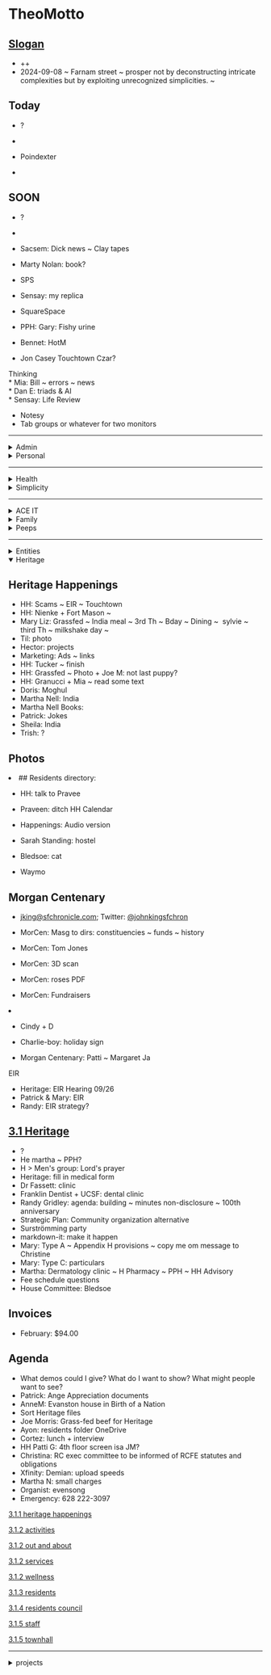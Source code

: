 # TheoMotto

## <a href="" onclick="parent.location.hash=&quot;https://api.github.com/repos/theo-armour/pages/contents/00-snippets/1-slogan-of-the-day.md&quot;">Slogan</a>

* ++
* 2024-09-08 ~ Farnam street ~ prosper not by deconstructing intricate complexities but by exploiting unrecognized simplicities. ~&nbsp;

## Today

* ?
* 

* Poindexter
* 

## SOON

* ?
* 

* Sacsem: Dick news ~ Clay tapes
* Marty Nolan: book?
* SPS
* Sensay: my replica&nbsp;
* SquareSpace
* PPH: Gary: Fishy urine
* Bennet: HotM
* Jon Casey Touchtown Czar?

<div>
</div>
<div>Thinking</div>
<div>
</div>
<div>* Mia: Bill ~ errors ~ news&nbsp;</div>
<div>* Dan E: triads &amp; AI&nbsp;</div>
<div>* Sensay: Life Review</div>

* Notesy
* Tab groups or whatever for two monitors

***

<details>

<summary>Admin</summary>

<h2 id="ahrefonclickparentlocationhashquothttpsapigithubcomrepostheoarmouragendacontents0admin0adminagendamdquot0adminagendaa"><a href="" onclick="parent.location.hash=&quot;https://api.github.com/repos/theo-armour/agenda/contents/0-admin/0-admin-agenda.md&quot;">0 Admin Agenda</a></h2>

* ?
* Schedule tax payments

<a href="" onclick="parent.location.hash=&quot;https://api.github.com/repos/theo-armour/agenda/contents/0-admin/will-trust/0-will-trust-agenda.md&quot;">0.1 will &amp; trust</a>

<a href="" onclick="parent.location.hash=&quot;https://api.github.com/repos/theo-armour/agenda/contents/0-admin/taxes/0-2024-taxes-agenda.md&quot;">0.1 2024 taxes</a>

</details>

<details>

<summary>Personal</summary>

<h2 id="ahrefonclickparentlocationhashquothttpsapigithubcomrepostheoarmouragendacontents0adminpersonal0adminpersonalmdquot0adminpersonala"><a href="" onclick="parent.location.hash=&quot;https://api.github.com/repos/theo-armour/agenda/contents/0-admin-personal/0-admin-personal.md&quot;">0 Admin Personal</a></h2>

* ?
* W:&nbsp;
* S: wine ~ Chia seeds
* A:&nbsp;
* John King ~ The Portal book
* Canon cartridge: mailboxes
* Superhexa: goodwill
* Agendas: Initiate list of happy things to do
* Agendas: Initiate: not to do list

<div>Waiting</div>
<div>* ++</div>
<a href="" onclick="parent.location.hash=&quot;https://api.github.com/repos/theo-armour/agenda/contents/1-schedule-weekly.md&quot;">0.1-schedule-days-of-week</a>

<a href="" onclick="parent.location.hash=&quot;https://api.github.com/repos/theo-armour/agenda/contents/1-schedule-daily.md&quot;">0.1-schedule-daily</a>

<a href="" onclick="parent.location.hash=&quot;https://api.github.com/repos/theo-armour/agenda/contents/1-notes.md&quot;">0.1-notes</a>

</details>

***

<details>

<summary>Health</summary>

<h2 id="ahrefonclickparentlocationhashquothttpsapigithubcomrepostheoarmouragendacontents1health0healthagendamdquot10healtha"><a href="" onclick="parent.location.hash=&quot;https://api.github.com/repos/theo-armour/agenda/contents/1-health/0-health-agenda.md&quot;">1.0 Health</a></h2>

* Dr Yun
* Kattah: prep
* Kattah: GitHub suggestions
* Kattah: Endiatx
* Kattah: citrucel
* PPH: Gary: Fishy urine
* PT: "up with the good, down with the bad."&nbsp;
* Health: meds list
* Daniel B: questions: any prep
* UCSF &gt; Fassett: photo of volcano + recommendation for alternate ~ recommendation for AL visits
* Scapulas back and down 10 times - six sessions a day
* Calculate: calcium, protein and fiber in my diet

<a href="" onclick="parent.location.hash=&quot;https://api.github.com/repos/theo-armour/agenda/contents/1-health/dentistry.md&quot;">dentistry</a>

<a href="" onclick="parent.location.hash=&quot;https://api.github.com/repos/theo-armour/agenda/contents/1-health/dermatology.md&quot;">dermatology</a>

<a href="" onclick="parent.location.hash=&quot;https://api.github.com/repos/theo-armour/agenda/contents/1-health/gastroenterology.md&quot;">gastroenterology</a>

<a href="" onclick="parent.location.hash=&quot;https://api.github.com/repos/theo-armour/agenda/contents/1-health/ophthalmology.md&quot;">ophthalmology</a> ~ call first week September

<a href="" onclick="parent.location.hash=&quot;https://api.github.com/repos/theo-armour/agenda/contents/1-health/2-pph.md&quot;">pph</a>&nbsp;~ august appointment change

<a href="" onclick="parent.location.hash=&quot;https://api.github.com/repos/theo-armour/agenda/contents/1-health/1-health-history.md&quot;">1.1 Health History</a>

<a href="" onclick="parent.location.hash=&quot;https://api.github.com/repos/theo-armour/agenda/contents/1-health/1-health-insurance.md&quot;">1.1 Health Insurance</a>

<a href="" onclick="parent.location.hash=&quot;https://api.github.com/repos/theo-armour/agenda/contents/1-health/1-health-journal.md&quot;">1.1 Health Journal</a>

<a href="" onclick="parent.location.hash=&quot;https://api.github.com/repos/theo-armour/agenda/contents/1-health/1-health-providers.md&quot;">1.1 Health Providers</a>

<a href="" onclick="parent.location.hash=&quot;https://api.github.com/repos/theo-armour/agenda/contents/1-health/1-health-reference.md&quot;">1.1 Health Reference</a>

</details>

<details>

<summary>Simplicity</summary>

<h2 id="ahrefonclickparentlocationhashquothttpsapigithubcomrepostheoarmouragendacontents1simplicity0simplicityagendamdquot1simplicitya"><a href="" onclick="parent.location.hash=&quot;https://api.github.com/repos/theo-armour/agenda/contents/1-simplicity/0-simplicity-agenda.md&quot;">1 Simplicity</a></h2>

* Bennet: looking for help
* NextDoor/Village: handyman
* Simplicity: shipping update: shipsmart + Enclosures
* Stout Books: books in boxes
* Books: scanned
* Claudia:&nbsp;<a href="https://www.shipsmart.com/shipping-art">https://www.shipsmart.com/shipping-art</a>&nbsp;&gt; looks good
* ShipSmart: Deborah
* Storage: rearrange for shipping + closing

<a href="" onclick="parent.location.hash=&quot;https://api.github.com/repos/theo-armour/agenda/contents/1-simplicity/archiving/0-archiving-agenda.md&quot;">1.1 Archiving</a>

<a href="" onclick="parent.location.hash=&quot;https://api.github.com/repos/theo-armour/agenda/contents/1-simplicity/claudia/0-archiving-agenda.md&quot;">1.2 Claudia</a>

</details>

***

<details>

<summary>ACE IT</summary>

<h2 id="ahrefonclickparentlocationhashquothttpsapigithubcomrepostheoarmouragendacontents2aceit0aceitagendamdquot20aceita"><a href="" onclick="parent.location.hash=&quot;https://api.github.com/repos/theo-armour/agenda/contents/2-ace-it/0-ace-it-agenda.md&quot;">2.0 ACE IT</a></h2>

* Marie-so: wedding
* Eloise: Bee Memorial ~ Cynthia Chase visits
* ace-it+: exhibit report
* Film the corridor
* 

<h2 id="ahrefonclickparentlocationhashquothttpsapigithubcomrepostheoarmouragendacontents2aceitalixmdquotalixa"><a href="" onclick="parent.location.hash=&quot;https://api.github.com/repos/theo-armour/agenda/contents/2-ace-it/alix.md&quot;">Alix</a></h2>

* Ruth Weston

<h2 id="ahrefonclickparentlocationhashquothttpsapigithubcomrepostheoarmouragendacontents2aceitcynthiamdquotcynthiaa"><a href="" onclick="parent.location.hash=&quot;https://api.github.com/repos/theo-armour/agenda/contents/2-ace-it/cynthia.md&quot;">Cynthia</a></h2>
<h2 id="ahrefonclickparentlocationhashquothttpsapigithubcomrepostheoarmouragendacontents2aceiteloisemdquoteloisea"><a href="" onclick="parent.location.hash=&quot;https://api.github.com/repos/theo-armour/agenda/contents/2-ace-it/eloise.md&quot;">Eloise</a></h2>

* Newport

</details>

<details>

<summary>Family</summary>

<h2 id="ahrefonclickparentlocationhashquothttpsapigithubcomrepostheoarmouragendacontents2family0familyagendamdquot20familya"><a href="" onclick="parent.location.hash=&quot;https://api.github.com/repos/theo-armour/agenda/contents/2-family/0-family-agenda.md&quot;">2.0 Family</a></h2>

</details>

<details>

<summary>Peeps</summary>

<h2 id="ahrefonclickparentlocationhashquothttpsapigithubcomrepostheoarmouragendacontents2peeps0peepsagendamdquot20peepsa"><a href="" onclick="parent.location.hash=&quot;https://api.github.com/repos/theo-armour/agenda/contents/2-peeps/0-peeps-agenda.md&quot;">2.0 Peeps</a></h2>

* 2am
* Mike Marean: zoom
* Ray E
* Christine<a href="https://www.freefuse.com/">https://www.freefuse.com/</a>
* ing thanks
* Pam Choy ~ Niantic maps ~ sketchfab ~ Brilliant labs!!
* Ashley
* Shammah: birthday
* Ronan
* Aaron
* Tom Magowan
* Santani
* Blick
* Manfred
* Adrien
* Visit the doyles with Jane

</details>

***

<details>

<summary>Entities</summary>

* sps:&nbsp;
* Rob &amp; José: 3pm
* Sensay: replica
* Sensay: Dan + Marco
* SenSay: Read Dan's book&nbsp;
* SacSem: Download Dennis' CJ files
* SacSem: CC to three: cancel
* SacSem: Brian: Clay Jackson's recordings
* SacSem: Update Spotswood Template
* SacSem: email to post ~ mobile
* SacSem

<h2 id="ahrefonclickparentlocationhashquothttpsapigithubcomrepostheoarmouragendacontents30entities0entitiesagendamdquot30entitiesa"><a href="" onclick="parent.location.hash=&quot;https://api.github.com/repos/theo-armour/agenda/contents/3-0-entities/0-entities-agenda.md&quot;">3.0 Entities</a></h2>

</details>

<details open="">

<summary>Heritage</summary>

<h2 id="heritagehappenings">Heritage Happenings</h2>

* HH: Scams ~ EIR ~ Touchtown
* HH: Nienke + Fort Mason ~&nbsp;
* Mary Liz: Grassfed ~ India meal ~ 3rd Th ~ Bday ~ Dining ~&nbsp; sylvie ~ third Th ~ milkshake day ~
* Til: photo&nbsp;
* Hector: projects
* Marketing: Ads ~ links
* HH: Tucker ~ finish
* HH: Grassfed ~ Photo + Joe M: not last puppy?
* HH: Granucci + Mia ~ read some text
* Doris: Moghul
* Martha Nell: India
* Martha Nell Books:
* Patrick: Jokes
* Sheila: India
* Trish: ?

## Photos

<li>## Residents directory:&nbsp;
</li>

* HH: talk to Pravee

* Praveen: ditch HH Calendar

* Happenings: Audio version

* Sarah Standing: hostel

* Bledsoe: cat

* Waymo

## Morgan Centenary

* jking@sfchronicle.com; Twitter: <a href="https://github.com/johnkingsfchron">@johnkingsfchron</a>

* MorCen: Masg to dirs: constituencies ~ funds ~ history&nbsp;

* MorCen: Tom Jones

* MorCen: 3D scan

* MorCen: roses PDF

* MorCen: Fundraisers

<li>

* Cindy + D

* Charlie-boy: holiday sign

* Morgan Centenary: Patti ~ Margaret Ja

EIR

* Heritage: EIR Hearing 09/26
* Patrick &amp; Mary: EIR
* Randy: EIR strategy?

<h2 id="ahrefonclickparentlocationhashquothttpsapigithubcomrepostheoarmouragendacontents31heritage0heritageagendamdquot31heritagea"><a href="" onclick="parent.location.hash=&quot;https://api.github.com/repos/theo-armour/agenda/contents/3-1-heritage/0-heritage-agenda.md&quot;">3.1 Heritage</a></h2>

* ?
* He martha ~ PPH?
* H &gt; Men's group: Lord's prayer
* Heritage: fill in medical form
* Dr Fassett: clinic
* Franklin Dentist + UCSF: dental clinic
* Randy Gridley: agenda: building ~ minutes non-disclosure ~ 100th anniversary
* Strategic Plan: Community organization alternative
* Surströmming party
* markdown-it: make it happen
* Mary: Type A ~ Appendix H provisions ~ copy me om message to Christine
* Mary: Type C: particulars
* Martha: Dermatology clinic ~ H Pharmacy ~ PPH ~ HH Advisory
* Fee schedule questions
* House Committee: Bledsoe

<h2 id="invoices">Invoices</h2>

* February: $94.00

<h2 id="agenda">Agenda</h2>

* What demos could I give? What do I want to show? What might people want to see?
* Patrick: Ange Appreciation documents
* AnneM: Evanston house in Birth of a Nation
* Sort Heritage files
* Joe Morris: Grass-fed beef for Heritage
* Ayon: residents folder OneDrive
* Cortez: lunch + interview
* HH Patti G: 4th floor screen isa JM?
* Christina: RC exec committee to be informed of RCFE statutes and obligations
* Xfinity: Demian: upload speeds
* Martha N: small charges
* Organist: evensong
* Emergency: 628 222-3097

<a href="" onclick="parent.location.hash=&quot;https://api.github.com/repos/theo-armour/agenda/contents/3-1-heritage/3-1-heritage-happenings/0-heritage-happenings-agenda.md&quot;">3.1.1 heritage happenings</a>

<a href="" onclick="parent.location.hash=&quot;https://api.github.com/repos/theo-armour/agenda/contents/3-1-heritage/3-2-activities/0-activities.md&quot;">3.1.2 activities</a>

<a href="" onclick="parent.location.hash=&quot;https://api.github.com/repos/theo-armour/agenda/contents/3-1-heritage/3-2-out-and-about/0-out-and-about.md&quot;">3.1.2 out and about</a>

<a href="" onclick="parent.location.hash=&quot;https://api.github.com/repos/theo-armour/agenda/contents/3-1-heritage/3-2-services/0-services.md&quot;">3.1.2 services</a>

<a href="" onclick="parent.location.hash=&quot;https://api.github.com/repos/theo-armour/agenda/contents/3-1-heritage/3-2-wellness/0-wellness.md&quot;">3.1.2 wellness</a>

<a href="" onclick="parent.location.hash=&quot;https://api.github.com/repos/theo-armour/agenda/contents/3-1-heritage/3-3-residents/0-residents.md&quot;">3.1.3 residents</a>

<a href="" onclick="parent.location.hash=&quot;https://api.github.com/repos/theo-armour/agenda/contents/3-1-heritage/3-4-residents-council/1-residents-council.md&quot;">3.1.4 residents council</a>

<a href="" onclick="parent.location.hash=&quot;https://api.github.com/repos/theo-armour/agenda/contents/3-1-heritage/3-5-staff/1-staff.md&quot;">3.1.5 staff</a>

<a href="" onclick="parent.location.hash=&quot;https://api.github.com/repos/theo-armour/agenda/contents/3-1-heritage/3-5-townhall/0-townhall.md&quot;">3.1.5 townhall</a>

</li></details>

***

<details>

<summary>projects</summary>

## <a href="" onclick="parent.location.hash=&quot;https://api.github.com/repos/theo-armour/agenda/contents/4-0-projects/0-projects-agenda.md&quot;">4.0 projects agenda</a>

* ++

## <a href="" onclick="parent.location.hash=&quot;https://api.github.com/repos/theo-armour/agenda/contents/4-1-organizations-repos/0-organizations-repos.md&quot;">4.1 organizations</a>

* tess: kiosk software

## &nbsp;<a href="" onclick="parent.location.hash=&quot;https://api.github.com/repos/theo-armour/agenda/contents/4-1-organizations-repos/0-organizations-repos.md&quot;">&nbsp;repos</a>

* ++

## <a href="" onclick="parent.location.hash=&quot;https://api.github.com/repos/theo-armour/agenda/contents/4-2-software/0-software-agenda.md&quot;">4.2 software</a>

* ++

## <a href="" onclick="parent.location.hash=&quot;https://api.github.com/repos/theo-armour/agenda/contents/4-3-hardware/0-hardware-agenda.md&quot;">4.3 hardware</a>

* ++

## <a href="" onclick="parent.location.hash=&quot;https://api.github.com/repos/theo-armour/agenda/contents/4-4-qdata-apps-journal/0-qdata.md&quot;">4.4 qdata apps journal</a>

* ++

***

## <a href="" onclick="parent.location.hash=&quot;https://api.github.com/repos/theo-armour/agenda/contents/0-reminders.md&quot;">Reminders</a>

</details>